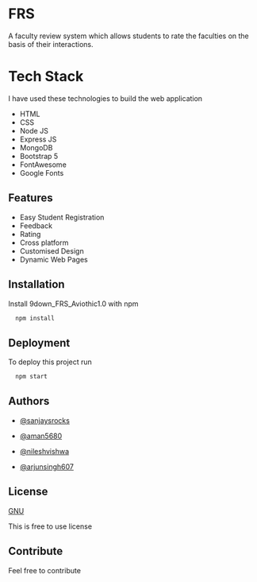 
# FRS

A faculty review system which allows students to rate the faculties on the basis of their interactions.

# Tech Stack
I have used these technologies to build the web application
- HTML
- CSS
- Node JS
- Express JS
- MongoDB
- Bootstrap 5
- FontAwesome
- Google Fonts

## Features

- Easy Student Registration
- Feedback 
- Rating
- Cross platform
- Customised Design
- Dynamic Web Pages

## Installation

Install 9down_FRS_Aviothic1.0 with npm

```bash
  npm install
```


## Deployment

To deploy this project run


```bash
  npm start
```
 
## Authors

- [@sanjaysrocks](https://www.github.com/sanjaysrocks)

- [@aman5680](https://www.github.com/aman5680)

- [@nileshvishwa](https://www.github.com/nileshvishwa)

- [@arjunsingh607](https://www.github.com/arjunsingh607)


## License

[GNU](https://choosealicense.com/licenses/GNU/)

This is free to use license

## Contribute
Feel free to contribute 
